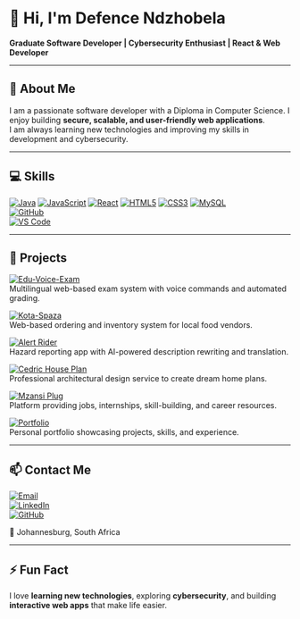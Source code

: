 # 👋 Hi, I'm Defence Ndzhobela

**Graduate Software Developer | Cybersecurity Enthusiast | React & Web Developer**

---

## 🌟 About Me
I am a passionate software developer with a Diploma in Computer Science. I enjoy building **secure, scalable, and user-friendly web applications**.  
I am always learning new technologies and improving my skills in development and cybersecurity.  

---

## 💻 Skills

[![Java](https://img.shields.io/badge/Java-ED8B00?style=for-the-badge&logo=java&logoColor=white)](https://www.java.com/) 
[![JavaScript](https://img.shields.io/badge/JavaScript-F7DF1E?style=for-the-badge&logo=javascript&logoColor=black)](https://developer.mozilla.org/en-US/docs/Web/JavaScript) 
[![React](https://img.shields.io/badge/React-61DAFB?style=for-the-badge&logo=react&logoColor=black)](https://reactjs.org/) 
[![HTML5](https://img.shields.io/badge/HTML5-E34F26?style=for-the-badge&logo=html5&logoColor=white)](https://developer.mozilla.org/en-US/docs/Web/HTML) 
[![CSS3](https://img.shields.io/badge/CSS3-1572B6?style=for-the-badge&logo=css3&logoColor=white)](https://developer.mozilla.org/en-US/docs/Web/CSS) 
[![MySQL](https://img.shields.io/badge/MySQL-4479A1?style=for-the-badge&logo=mysql&logoColor=white)](https://www.mysql.com/)  
[![GitHub](https://img.shields.io/badge/GitHub-181717?style=for-the-badge&logo=github&logoColor=white)](https://github.com/Defence-Ndzhobela)  
[![VS Code](https://img.shields.io/badge/VS_Code-007ACC?style=for-the-badge&logo=visual-studio-code&logoColor=white)](https://code.visualstudio.com/)  

---

## 📂 Projects


[![Edu-Voice-Exam](https://img.shields.io/badge/Edu--Voice--Exam-Repo-blue?style=for-the-badge&logo=github)](https://github.com/Defence-Ndzhobela/Edu-VoiceExamSystem)  
Multilingual web-based exam system with voice commands and automated grading.

[![Kota-Spaza](https://img.shields.io/badge/Kota--Spaza-Repo-blue?style=for-the-badge&logo=github)](https://github.com/Defence-Ndzhobela/kotashop)  
Web-based ordering and inventory system for local food vendors.

[![Alert Rider](https://img.shields.io/badge/Alert--Rider-Live-red?style=for-the-badge&logo=github)](https://alerttriderapp.onrender.com/)  
Hazard reporting app with AI-powered description rewriting and translation.

[![Cedric House Plan](https://img.shields.io/badge/Cedric--House--Plan-Live-orange?style=for-the-badge&logo=github)](https://www.cedric-houseplan.com/)  
Professional architectural design service to create dream home plans.

[![Mzansi Plug](https://img.shields.io/badge/Mzansi--Plug-Live-purple?style=for-the-badge&logo=github)](https://mzansiplug.com)  
Platform providing jobs, internships, skill-building, and career resources.

[![Portfolio](https://img.shields.io/badge/Portfolio-Visit-blue?style=for-the-badge&logo=github)](https://defence-nzhobela-portifolio.vercel.app/)  
Personal portfolio showcasing projects, skills, and experience.

---

## 📫 Contact Me

[![Email](https://img.shields.io/badge/Email-ndzhobelad@gmail.com-c14438?style=for-the-badge&logo=gmail&logoColor=white)](mailto:ndzhobelad@gmail.com)  
[![LinkedIn](https://img.shields.io/badge/LinkedIn-Defence_Ndzhobela-0A66C2?style=for-the-badge&logo=linkedin&logoColor=white)](https://linkedin.com/in/defencendzhobela)  
[![GitHub](https://img.shields.io/badge/GitHub-Defence_Ndzhobela-181717?style=for-the-badge&logo=github&logoColor=white)](https://github.com/Defence-Ndzhobela)  

📍 Johannesburg, South Africa  

---

## ⚡ Fun Fact
I love **learning new technologies**, exploring **cybersecurity**, and building **interactive web apps** that make life easier.  
